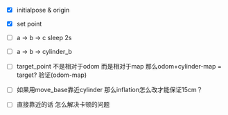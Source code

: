 - [x] initialpose  &  origin 

- [x] set point

- [ ] a -> b -> c  sleep 2s

- [ ] a -> b -> cylinder_b

- [ ] target_point 不是相对于odom 而是相对于map 那么odom+cylinder-map = target?  验证(odom-map)

- [ ] 如果用move_base靠近cylinder 那么inflation怎么改才能保证15cm？

- [ ] 直接靠近的话 怎么解决卡顿的问题
